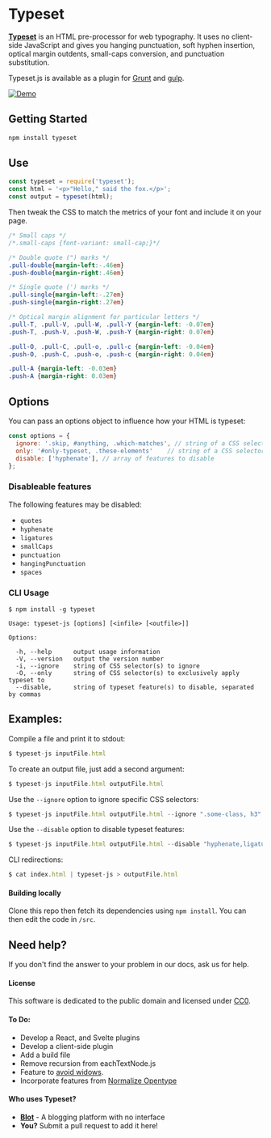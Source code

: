 # Typeset

**[Typeset](https://typeset.lllllllllllllllll.com/)** is an HTML pre-proces­sor for web ty­pog­ra­phy. It uses no client-side JavaScript and gives you hang­ing punc­tu­a­tion, soft hy­phen in­ser­tion, op­ti­cal mar­gin out­dents, small-caps con­ver­sion, and punctuation substitution.

Typeset.js is available as a plugin for [Grunt](https://github.com/mobinni/grunt-typeset) and [gulp](https://github.com/lucasconstantino/gulp-typeset).

[![Demo](http://i.imgur.com/adsiz94.gif)](https://typeset.lllllllllllllllll.com/)

## Getting Started

```js
npm install typeset
```

## Use

```js
const typeset = require('typeset');
const html = '<p>"Hello," said the fox.</p>';
const output = typeset(html);
```

Then tweak the CSS to match the metrics of your font and include it on your page.

```css
/* Small caps */
/*.small-caps {font-variant: small-cap;}*/

/* Double quote (") marks */
.pull-double{margin-left:-.46em}
.push-double{margin-right:.46em}

/* Single quote (') marks */
.pull-single{margin-left:-.27em}
.push-single{margin-right:.27em}

/* Optical margin alignment for particular letters */
.pull-T, .pull-V, .pull-W, .pull-Y {margin-left: -0.07em}
.push-T, .push-V, .push-W, .push-Y {margin-right: 0.07em}

.pull-O, .pull-C, .pull-o, .pull-c {margin-left: -0.04em}
.push-O, .push-C, .push-o, .push-c {margin-right: 0.04em}

.pull-A {margin-left: -0.03em}
.push-A {margin-right: 0.03em}
```

## Options

You can pass an options object to influence how your HTML is typeset:

```js
const options = {
  ignore: '.skip, #anything, .which-matches', // string of a CSS selector to skip
  only: '#only-typeset, .these-elements'    // string of a CSS selector to only apply typeset,
  disable: ['hyphenate'], // array of features to disable
};
```

### Disableable features
The following features may be disabled:

- `quotes`
- `hyphenate`
- `ligatures`
- `smallCaps`
- `punctuation`
- `hangingPunctuation`
- `spaces`

### CLI Usage

```
$ npm install -g typeset
```

```
Usage: typeset-js [options] [<infile> [<outfile>]]

Options:

  -h, --help      output usage information
  -V, --version   output the version number
  -i, --ignore    string of CSS selector(s) to ignore
  -O, --only      string of CSS selector(s) to exclusively apply typeset to
  --disable,      string of typeset feature(s) to disable, separated by commas
```

## Examples:

Compile a file and print it to stdout:
```js
$ typeset-js inputFile.html
```

To create an output file, just add a second argument:
```js
$ typeset-js inputFile.html outputFile.html
```

Use the `--ignore` option to ignore specific CSS selectors:
```js
$ typeset-js inputFile.html outputFile.html --ignore ".some-class, h3"
```

Use the `--disable` option to disable typeset features:
```js
$ typeset-js inputFile.html outputFile.html --disable "hyphenate,ligatures"
```

CLI redirections:
```js
$ cat index.html | typeset-js > outputFile.html
```

#### Building locally
Clone this repo then fetch its dependencies using `npm install`. You can then edit the code in `/src`.

## Need help?
If you don't find the answer to your problem in our docs, ask us for help.

#### License
This software is dedicated to the public domain and licensed under [CC0](https://github.com/davidmerfield/Typeset/blob/master/LICENSE).

#### To Do:
* Develop a React, and Svelte plugins
* Develop a client-side plugin
* Add a build file
* Remove recursion from eachTextNode.js
* Feature to [avoid widows](https://github.com/davidmerfield/Typeset/issues/34).
* Incorporate features from [Normalize Opentype](http://kennethormandy.com/journal/normalize-opentype-css)

#### Who uses Typeset?

* [**Blot**](https://blot.im/) - A blogging platform with no interface
* **You?** Submit a pull request to add it here!
